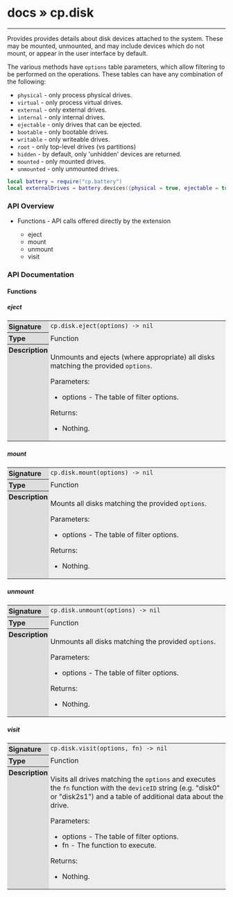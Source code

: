# [docs](index.md) » cp.disk
---

Provides provides details about disk devices attached to the system.
These may be mounted, unmounted, and may include devices which do not
mount, or appear in the user interface by default.

The various methods have `options` table parameters, which allow filtering
to be performed on the operations. These tables can have any combination of
the following:

* `physical`        - only process physical drives.
* `virtual`         - only process virtual drives.
* `external`        - only external drives.
* `internal`        - only internal drives.
* `ejectable`       - only drives that can be ejected.
* `bootable`        - only bootable drives.
* `writable`        - only writeable drives.
* `root`            - only top-level drives (vs partitions)
* `hidden`          - by default, only 'unhidden' devices are returned.
* `mounted`         - only mounted drives.
* `unmounted`       - only unmounted drives.

```lua
local battery = require("cp.battery")
local externalDrives = battery.devices({physical = true, ejectable = true})
```

<style type="text/css">
	a { text-decoration: none; }
	a:hover { text-decoration: underline; }
	th { background-color: #DDDDDD; vertical-align: top; padding: 3px; }
	td { width: 100%; background-color: #EEEEEE; vertical-align: top; padding: 3px; }
	table { width: 100% ; border: 1px solid #0; text-align: left; }
	section > table table td { width: 0; }
</style>
<link rel="stylesheet" href="../../css/docs.css" type="text/css" media="screen" />
<h3>API Overview</h3>
<ul>
<li>Functions - API calls offered directly by the extension</li>
  <ul>
	<li><a href="#eject">eject</a></li>
	<li><a href="#mount">mount</a></li>
	<li><a href="#unmount">unmount</a></li>
	<li><a href="#visit">visit</a></li>
  </ul>
</ul>
<h3>API Documentation</h3>
<h4 class="documentation-section">Functions</h4>
  <section id="eject">
	<h5><a href="#eject">eject</a></h5>
	<table>
	  <tr>
		<th>Signature</th>
		<td><code>cp.disk.eject(options) -&gt; nil</code></td>
	  </tr>
	  <tr>
		<th>Type</th>
		<td>Function</td>
	  </tr>
	  <tr>
		<th>Description</th>
		<td><p>Unmounts and ejects (where appropriate) all disks matching the provided <code>options</code>.</p>
<p>Parameters:</p>
<ul>
<li>options   - The table of filter options.</li>
</ul>
<p>Returns:</p>
<ul>
<li>Nothing.</li>
</ul>
</td>
	  </tr>
	</table>
  </section>
  <section id="mount">
	<h5><a href="#mount">mount</a></h5>
	<table>
	  <tr>
		<th>Signature</th>
		<td><code>cp.disk.mount(options) -&gt; nil</code></td>
	  </tr>
	  <tr>
		<th>Type</th>
		<td>Function</td>
	  </tr>
	  <tr>
		<th>Description</th>
		<td><p>Mounts all disks matching the provided <code>options</code>.</p>
<p>Parameters:</p>
<ul>
<li>options   - The table of filter options.</li>
</ul>
<p>Returns:</p>
<ul>
<li>Nothing.</li>
</ul>
</td>
	  </tr>
	</table>
  </section>
  <section id="unmount">
	<h5><a href="#unmount">unmount</a></h5>
	<table>
	  <tr>
		<th>Signature</th>
		<td><code>cp.disk.unmount(options) -&gt; nil</code></td>
	  </tr>
	  <tr>
		<th>Type</th>
		<td>Function</td>
	  </tr>
	  <tr>
		<th>Description</th>
		<td><p>Unmounts all disks matching the provided <code>options</code>.</p>
<p>Parameters:</p>
<ul>
<li>options   - The table of filter options.</li>
</ul>
<p>Returns:</p>
<ul>
<li>Nothing.</li>
</ul>
</td>
	  </tr>
	</table>
  </section>
  <section id="visit">
	<h5><a href="#visit">visit</a></h5>
	<table>
	  <tr>
		<th>Signature</th>
		<td><code>cp.disk.visit(options, fn) -&gt; nil</code></td>
	  </tr>
	  <tr>
		<th>Type</th>
		<td>Function</td>
	  </tr>
	  <tr>
		<th>Description</th>
		<td><p>Visits all drives matching the <code>options</code> and executes the
<code>fn</code> function with the <code>deviceID</code> string (e.g. "disk0" or "disk2s1") and a table of additional data about the drive.</p>
<p>Parameters:</p>
<ul>
<li>options   - The table of filter options.</li>
<li>fn        - The function to execute.</li>
</ul>
<p>Returns:</p>
<ul>
<li>Nothing.</li>
</ul>
</td>
	  </tr>
	</table>
  </section>
